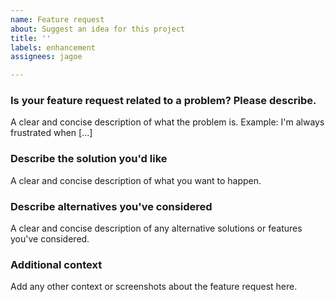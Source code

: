 ```yaml
---
name: Feature request
about: Suggest an idea for this project
title: ''
labels: enhancement
assignees: jagoe

---
```


### Is your feature request related to a problem? Please describe.

A clear and concise description of what the problem is. Example: I'm always frustrated when [...]

### Describe the solution you'd like

A clear and concise description of what you want to happen.

### Describe alternatives you've considered

A clear and concise description of any alternative solutions or features you've considered.

### Additional context

Add any other context or screenshots about the feature request here.
